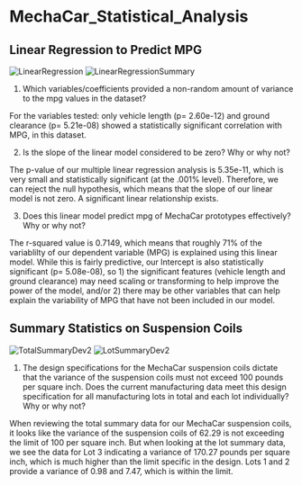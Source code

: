 # MechaCar_Statistical_Analysis

## Linear Regression to Predict MPG
![LinearRegression](https://user-images.githubusercontent.com/108380062/194725957-000cbc90-f960-40a7-b26f-76c3a363b3f3.png)
![LinearRegressionSummary](https://user-images.githubusercontent.com/108380062/194726215-b7eed466-09ce-45b4-b0bd-f9ea8980d5ba.png)
1. Which variables/coefficients provided a non-random amount of variance to the mpg values in the dataset?

For the variables tested: only vehicle length (p= 2.60e-12) and ground clearance (p= 5.21e-08) showed a statistically significant correlation with MPG, in this dataset.

2. Is the slope of the linear model considered to be zero? Why or why not?

The p-value of our multiple linear regression analysis is 5.35e-11, which is very small and statistically significant (at the .001% level). Therefore, we can reject the null hypothesis, which means that the slope of our linear model is not zero. A significant linear relationship exists.

3. Does this linear model predict mpg of MechaCar prototypes effectively? Why or why not?

The r-squared value is 0.7149, which means that roughly 71% of the variablilty of our dependent variable (MPG) is explained using this linear model. While this is fairly predictive, our Intercept is also statistically significant (p= 5.08e-08), so 1) the significant features (vehicle length and ground clearance) may need scaling or transforming to help improve the power of the model, and/or 2) there may be other variables that can help explain the variability of MPG that have not been included in our model.

## Summary Statistics on Suspension Coils
![TotalSummaryDev2](https://user-images.githubusercontent.com/108380062/194726762-b65209ca-7f22-46cb-9519-d29e77a9b873.png)
![LotSummaryDev2](https://user-images.githubusercontent.com/108380062/194726768-0387ecc1-6f67-45c4-8fda-d1292ba3d58e.png)
1. The design specifications for the MechaCar suspension coils dictate that the variance of the suspension coils must not exceed 100 pounds per square inch. Does the current manufacturing data meet this design specification for all manufacturing lots in total and each lot individually? Why or why not?

When reviewing the total summary data for our MechaCar suspension coils, it looks like the variance of the suspension coils of 62.29 is not exceeding the limit of 100 per square inch.  But when looking at the lot summary data, we see the data for Lot 3 indicating a variance of 170.27 pounds per square inch, which is much higher than the limit specific in the design. Lots 1 and 2 provide a variance of 0.98 and 7.47, which is within the limit.


